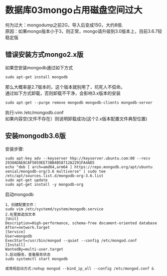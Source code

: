 # 数据库03mongo占用磁盘空间过大
何为过大：mongodump之前2G，导入后变成15G，大约8倍.  
原因：如果mongo版本小于3，则正常，mongo请升级到3.0版本上，目前3.6.7较稳定版  
## 错误安装方式mongo2.x版
如果您安装mongodb通过如下方式  
```
sudo apt-get install mongodb
```
那么大概率是2.7版本的，这个版本就别用了，坑死人不偿命。  
通过如下方式卸载，否则卸载不干净，会影响3.x版本的安装  
```
sudo apt-get --purge remove mongodb mongodb-clients mongodb-server  
```
执行:vim /etc/mongodb.conf  
如果内容空(文件不存在）则说明卸载成功(这个2.x版本配置文件典型位置)  

## 安装mongodb3.6版
安装步骤:   
```
sudo apt-key adv --keyserver hkp://keyserver.ubuntu.com:80 --recv 2930ADAE8CAF5059EE73BB4B58712A2291FA4AD5
echo "deb [ arch=amd64,arm64 ] https://repo.mongodb.org/apt/ubuntu xenial/mongodb-org/3.6 multiverse" | sudo tee /etc/apt/sources.list.d/mongodb-org-3.6.list
sudo apt-get update
sudo apt-get install -y mongodb-org
```
启动mongodb  
```
1、创建配置文件：
sudo vim /etc/systemd/system/mongodb.service
2.在里面追加文本
[Unit]
Description=High-performance, schema-free document-oriented database
After=network.target
[Service]
User=mongodb
ExecStart=/usr/bin/mongod --quiet --config /etc/mongod.conf
[Install]
WantedBy=multi-user.target
3.启动服务，查看服务状态
sudo systemctl start mongodb

或常规启动方式:nohup mongod --bind_ip_all --config /etc/mongod.conf &
```